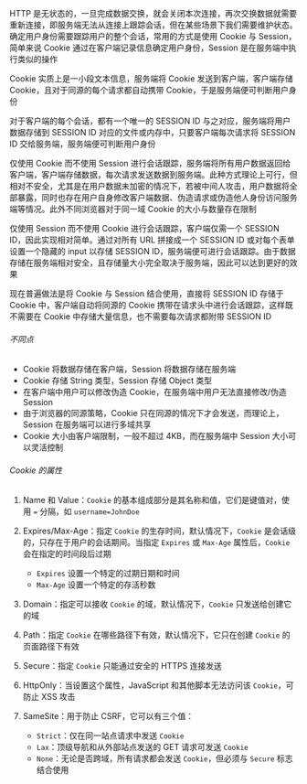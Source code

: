 HTTP 是无状态的，一旦完成数据交换，就会关闭本次连接，再次交换数据就需要重新连接，即服务端无法从连接上跟踪会话，但在某些场景下我们需要维护状态。确定用户身份需要跟踪用户的整个会话，常用的方式是使用 Cookie 与 Session，简单来说 Cookie 通过在客户端记录信息确定用户身份，Session 是在服务端中执行类似的操作

Cookie 实质上是一小段文本信息，服务端将 Cookie 发送到客户端，客户端存储 Cookie，且对于同源的每个请求都自动携带 Cookie，于是服务端便可判断用户身份

对于客户端的每个会话，都有一个唯一的 SESSION ID 与之对应，服务端将用户数据存储到 SESSION ID 对应的文件或内存中，只要客户端每次请求将 SESSION ID 交给服务端，服务端便可判断用户身份

仅使用 Cookie 而不使用 Session 进行会话跟踪，服务端将所有用户数据返回给客户端，客户端存储数据，每次请求发送数据到服务端。此种方式理论上可行，但相对不安全，尤其是在用户数据未加密的情况下，若被中间人攻击，用户数据将全部暴露，同时也存在用户自身修改客户端数据、伪造请求或伪造他人身份访问服务端等情况。此外不同浏览器对于同一域 Cookie 的大小与数量存在限制

仅使用 Session 而不使用 Cookie 进行会话跟踪，客户端仅需一个 SESSION ID，因此实现相对简单。通过对所有 URL 拼接成一个 SESSION ID 或对每个表单设置一个隐藏的 input 以存储 SESSION ID，服务端便可进行会话跟踪。由于数据存储在服务端相对安全，且存储量大小完全取决于服务端，因此可以达到更好的效果

现在普遍做法是将 Cookie 与 Session 结合使用，直接将 SESSION ID 存储于 Cookie 中，客户端自动将同源的 Cookie 携带在请求头中进行会话跟踪，这样既不需要在 Cookie 中存储大量信息，也不需要每次请求都附带 SESSION ID

###### 不同点

- Cookie 将数据存储在客户端，Session 将数据存储在服务端
- Cookie 存储 String 类型，Session 存储 Object 类型
- 在客户端中用户可以修改伪造 Cookie，在服务端中用户无法直接修改/伪造 Session
- 由于浏览器的同源策略，Cookie 只在同源的情况下才会发送，而理论上，Session 在服务端可以进行多域共享
- Cookie 大小由客户端限制，一般不超过 4KB，而在服务端中 Session 大小可以灵活控制

###### Cookie 的属性

1. Name 和 Value：`Cookie` 的基本组成部分是其名称和值，它们是键值对，使用 `=` 分隔，如 `username=JohnDoe`

2. Expires/Max-Age：指定 `Cookie` 的生存时间，默认情况下，`Cookie` 是会话级的，只存在于用户的会话期间。当指定 `Expires` 或 `Max-Age` 属性后，`Cookie` 会在指定的时间段后过期

   - `Expires` 设置一个特定的过期日期和时间
   - `Max-Age` 设置一个特定的存活秒数

3. Domain：指定可以接收 `Cookie` 的域，默认情况下，`Cookie` 只发送给创建它的域

4. Path：指定 `Cookie` 在哪些路径下有效，默认情况下，它只在创建 `Cookie` 的页面路径下有效

5. Secure：指定 `Cookie` 只能通过安全的 HTTPS 连接发送

6. HttpOnly：当设置这个属性，JavaScript 和其他脚本无法访问该 `Cookie`，可防止 XSS 攻击

7. SameSite：用于防止 CSRF，它可以有三个值：
   - `Strict`：仅在同一站点请求中发送 `Cookie`
   - `Lax`：顶级导航和从外部站点发送的 GET 请求可发送 `Cookie`
   - `None`：无论是否跨域，所有请求都会发送 `Cookie`，但必须与 `Secure` 标志结合使用
